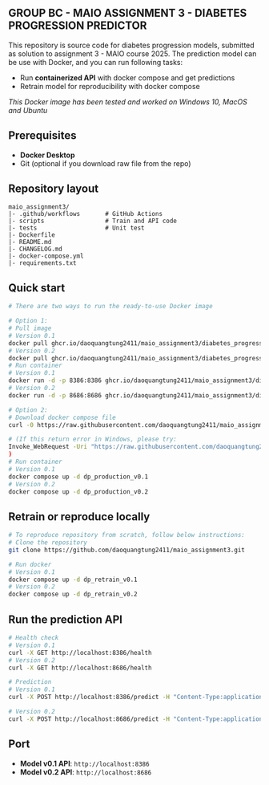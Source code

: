 ## GROUP BC - MAIO ASSIGNMENT 3 - DIABETES PROGRESSION PREDICTOR

This repository is source code for diabetes progression models, submitted as solution to assignment 3 - MAIO course 2025. The prediction model can be use with Docker, and you can run following tasks:

- Run **containerized API** with docker compose and get predictions
- Retrain model for reproducibility with docker compose

*This Docker image has been tested and worked on Windows 10, MacOS and Ubuntu*

## Prerequisites

- **Docker Desktop**
- Git (optional if you download raw file from the repo)

## Repository layout

```
maio_assignment3/
|- .github/workflows       # GitHub Actions
|- scripts                 # Train and API code
|- tests                   # Unit test
|- Dockerfile
|- README.md
|- CHANGELOG.md
|- docker-compose.yml
|- requirements.txt

```
## Quick start

```bash
# There are two ways to run the ready-to-use Docker image

# Option 1:
# Pull image
# Version 0.1
docker pull ghcr.io/daoquangtung2411/maio_assignment3/diabetes_progression:v0.1.21
# Version 0.2
docker pull ghcr.io/daoquangtung2411/maio_assignment3/diabetes_progression:v0.2.5
# Run container
# Version 0.1
docker run -d -p 8386:8386 ghcr.io/daoquangtung2411/maio_assignment3/diabetes_progression:v0.1.21
# Version 0.2
docker run -d -p 8686:8686 ghcr.io/daoquangtung2411/maio_assignment3/diabetes_progression:v0.2.5

# Option 2:
# Download docker compose file
curl -0 https://raw.githubusercontent.com/daoquangtung2411/maio_assignment3/main/docker-compose.yml -o docker-compose.yml

# (If this return error in Windows, please try:
Invoke_WebRequest -Uri "https://raw.githubusercontent.com/daoquangtung2411/maio_assignment3/main/docker-compose.yml" -OutFile "docker-compose.yml"
)
# Run container
# Version 0.1
docker compose up -d dp_production_v0.1
# Version 0.2
docker compose up -d dp_production_v0.2
```

## Retrain or reproduce locally

```bash
# To reproduce repository from scratch, follow below instructions:
# Clone the repository
git clone https://github.com/daoquangtung2411/maio_assignment3.git

# Run docker
# Version 0.1
docker compose up -d dp_retrain_v0.1
# Version 0.2
docker compose up -d dp_retrain_v0.2

```

## Run the prediction API

```bash
# Health check
# Version 0.1
curl -X GET http://localhost:8386/health
# Version 0.2
curl -X GET http://localhost:8686/health

# Prediction
# Version 0.1
curl -X POST http://localhost:8386/predict -H "Content-Type:application/json" -d '{"age": 0.02, "sex": -0.044, "bmi": 0.06, "bp": -0.03, "s1": -0.02, "s2": 0.03, "s3": -0.02, "s4": 0.02, "s5": 0.02, "s6": -0.001}'

# Version 0.2
curl -X POST http://localhost:8686/predict -H "Content-Type:application/json" -d '{"age": 0.02, "sex": -0.044, "bmi": 0.06, "bp": -0.03, "s1": -0.02, "s2": 0.03, "s3": -0.02, "s4": 0.02, "s5": 0.02, "s6": -0.001}'
```

## Port

- **Model v0.1 API**: `http://localhost:8386`
- **Model v0.2 API**: `http://localhost:8686`